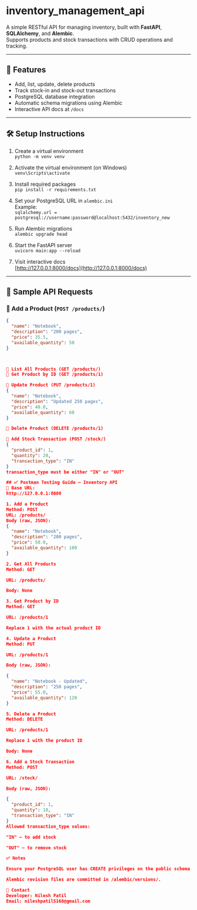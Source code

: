 # inventory_management_api

A simple RESTful API for managing inventory, built with **FastAPI**, **SQLAlchemy**, and **Alembic**.  
Supports products and stock transactions with CRUD operations and tracking.

---

## 🚀 Features

- Add, list, update, delete products
- Track stock-in and stock-out transactions
- PostgreSQL database integration
- Automatic schema migrations using Alembic
- Interactive API docs at `/docs`

---

## 🛠️ Setup Instructions

1. Create a virtual environment  
`python -m venv venv`

2. Activate the virtual environment (on Windows)  
`venv\Scripts\activate`

3. Install required packages  
`pip install -r requirements.txt`

4. Set your PostgreSQL URL in `alembic.ini`  
Example:  
`sqlalchemy.url = postgresql://username:password@localhost:5432/inventory_new`

5. Run Alembic migrations  
`alembic upgrade head`

6. Start the FastAPI server  
`uvicorn main:app --reload`

7. Visit interactive docs  
[http://127.0.0.1:8000/docs](http://127.0.0.1:8000/docs)

---

## 🧪 Sample API Requests

### 🔹 Add a Product (`POST /products/`)
```json
{
  "name": "Notebook",
  "description": "200 pages",
  "price": 35.5,
  "available_quantity": 50
}



🔹 List All Products (GET /products/)
🔹 Get Product by ID (GET /products/1)

🔹 Update Product (PUT /products/1)
{
  "name": "Notebook",
  "description": "Updated 250 pages",
  "price": 40.0,
  "available_quantity": 60
}

🔹 Delete Product (DELETE /products/1)

🔹 Add Stock Transaction (POST /stock/)
{
  "product_id": 1,
  "quantity": 20,
  "transaction_type": "IN"
}
transaction_type must be either "IN" or "OUT"

## ✅ Postman Testing Guide — Inventory API
📌 Base URL:
http://127.0.0.1:8000

1. Add a Product
Method: POST
URL: /products/
Body (raw, JSON):
{
  "name": "Notebook",
  "description": "200 pages",
  "price": 50.0,
  "available_quantity": 100
}

2. Get All Products
Method: GET

URL: /products/

Body: None

3. Get Product by ID
Method: GET

URL: /products/1

Replace 1 with the actual product ID

4. Update a Product
Method: PUT

URL: /products/1

Body (raw, JSON):

{
  "name": "Notebook - Updated",
  "description": "250 pages",
  "price": 55.0,
  "available_quantity": 120
}

5. Delete a Product
Method: DELETE

URL: /products/1

Replace 1 with the product ID

Body: None

6. Add a Stock Transaction
Method: POST

URL: /stock/

Body (raw, JSON):

{
  "product_id": 1,
  "quantity": 10,
  "transaction_type": "IN"
}
Allowed transaction_type values:

"IN" — to add stock

"OUT" — to remove stock

✅ Notes

Ensure your PostgreSQL user has CREATE privileges on the public schema.

Alembic revision files are committed in /alembic/versions/.

📧 Contact
Developer: Nilesh Patil
Email: nileshpatil5168@gmail.com
